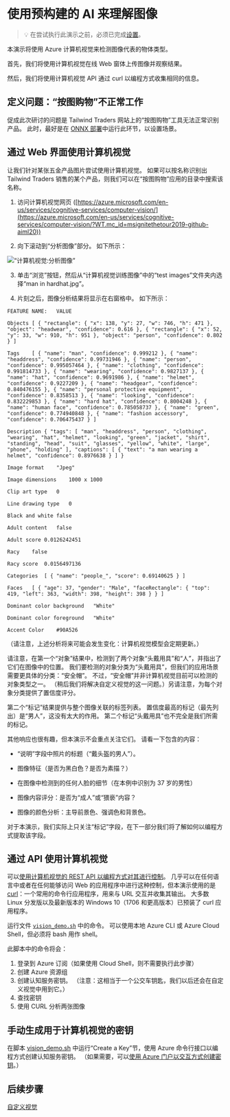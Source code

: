# <a name="using-pre-built-ai-to-understand-images"></a>使用预构建的 AI 来理解图像

> 💡 在尝试执行此演示之前，必须已完成[设置](https://github.com/microsoft/ignite-learning-paths-training-aiml/blob/master/aiml20/DEMO%20Setup.md)。

本演示将使用 Azure 计算机视觉来检测图像代表的物体类型。 

首先，我们将使用计算机视觉在线 Web 窗体上传图像并观察结果。

然后，我们将使用计算机视觉 API 通过 curl 以编程方式收集相同的信息。

## <a name="defining-the-problem-shop-by-photo-doesnt-work-right"></a>定义问题：“按图购物”不正常工作

促成此次研讨的问题是 Tailwind Traders 网站上的“按图购物”工具无法正常识别产品。 此时，最好是在 [ONNX 部署](DEMO%20ONNX%20deployment.md#defining-the-problem-shop-by-photo-doesnt-work-right)中运行此环节，以设置场景。

## <a name="using-computer-vision-via-the-web-interface"></a>通过 Web 界面使用计算机视觉

让我们针对某张五金产品图片尝试使用计算机视觉。 如果可以按名称识别出 Tailwind Traders 销售的某个产品，则我们可以在“按图购物”应用的目录中搜索该名称。

1. 访问计算机视觉网页 ([https://azure.microsoft.com/en-us/services/cognitive-services/computer-vision/](https://azure.microsoft.com/en-us/services/cognitive-services/computer-vision/?WT.mc_id=msignitethetour2019-github-aiml20))

2. 向下滚动到“分析图像”部分。 如下所示：

![“计算机视觉:分析图像”](img/Computer%20Vision%20Analyze%20an%20Image.png)

3. 单击“浏览”按钮，然后从“计算机视觉训练图像”中的“test images”文件夹内选择“man in hardhat.jpg”。

4. 片刻之后，图像分析结果将显示在右窗格中。 如下所示：

```
FEATURE NAME:   VALUE

Objects [ { "rectangle": { "x": 138, "y": 27, "w": 746, "h": 471 }, "object": "headwear", "confidence": 0.616 }, { "rectangle": { "x": 52, "y": 33, "w": 910, "h": 951 }, "object": "person", "confidence": 0.802 } ]

Tags    [ { "name": "man", "confidence": 0.999212 }, { "name": "headdress", "confidence": 0.99731946 }, { "name": "person", "confidence": 0.995057464 }, { "name": "clothing", "confidence": 0.991814733 }, { "name": "wearing", "confidence": 0.9827137 }, { "name": "hat", "confidence": 0.9691986 }, { "name": "helmet", "confidence": 0.9227209 }, { "name": "headgear", "confidence": 0.840476155 }, { "name": "personal protective equipment", "confidence": 0.8358513 }, { "name": "looking", "confidence": 0.832229853 }, { "name": "hard hat", "confidence": 0.8004248 }, { "name": "human face", "confidence": 0.785058737 }, { "name": "green", "confidence": 0.774940848 }, { "name": "fashion accessory", "confidence": 0.706475437 } ]

Description { "tags": [ "man", "headdress", "person", "clothing", "wearing", "hat", "helmet", "looking", "green", "jacket", "shirt", "standing", "head", "suit", "glasses", "yellow", "white", "large", "phone", "holding" ], "captions": [ { "text": "a man wearing a helmet", "confidence": 0.8976638 } ] }

Image format    "Jpeg"

Image dimensions    1000 x 1000

Clip art type   0

Line drawing type   0

Black and white false

Adult content   false

Adult score 0.0126242451

Racy    false

Racy score  0.0156497136

Categories  [ { "name": "people_", "score": 0.69140625 } ]

Faces   [ { "age": 37, "gender": "Male", "faceRectangle": { "top": 419, "left": 363, "width": 398, "height": 398 } } ]

Dominant color background   "White"

Dominant color foreground   "White"

Accent Color    #90A526
```

（请注意，上述分析将来可能会发生变化：计算机视觉模型会定期更新。）

请注意，在第一个“对象”结果中，检测到了两个对象“头戴用具”和“人”，并指出了它们在图像中的位置。 我们要检测的对象分类为“头戴用具”，但我们的应用场景需要更具体的分类：“安全帽”。 不过，“安全帽”并非计算机视觉目前可以检测的对象类型之一。 （稍后我们将解决自定义视觉的这一问题。）另请注意，为每个对象分类提供了置信度评分。

第二个“标记”结果提供与整个图像关联的标签列表。 置信度最高的标记（最先列出）是“男人”，这没有太大的作用。 第二个标记“头戴用具”也不完全是我们所需的标记。

其他响应也很有趣，但本演示不会重点关注它们。 请看一下包含的内容：

* “说明”字段中照片的标题（“戴头盔的男人”）。

* 图像特征（是否为黑白色？是否为素描？）

* 在图像中检测到的任何人脸的细节（在本例中识别为 37 岁的男性）

* 图像内容评分：是否为“成人”或“猥亵”内容？

* 图像的颜色分析：主导前景色、强调色和背景色。

对于本演示，我们实际上只关注“标记”字段，在下一部分我们将了解如何以编程方式提取该字段。

## <a name="using-computer-vision-via-the-api"></a>通过 API 使用计算机视觉

可以[使用计算机视觉的 REST API 以编程方式对其进行控制](https://docs.microsoft.com/en-us/azure/cognitive-services/computer-vision/vision-api-how-to-topics/howtocallvisionapi?WT.mc_id=msignitethetour2019-github-aiml20)。
几乎可以在任何语言中或者在任何能够访问 Web 的应用程序中进行这种控制，但本演示使用的是 [curl](https://curl.haxx.se/)：一个常用的命令行应用程序，用来与 URL 交互并收集其输出。 大多数 Linux 分发版以及最新版本的 Windows 10（1706 和更高版本）已预装了 curl 应用程序。 

运行文件 [`vision_demo.sh`](vision_demo.sh) 中的命令。 可以使用本地 Azure CLI 或 Azure Cloud Shell，但必须将 bash 用作 shell。

此脚本中的命令将会：

1. 登录到 Azure 订阅（如果使用 Cloud Shell，则不需要执行此步骤）
2. 创建 Azure 资源组
3. 创建认知服务密钥。 （注意：这相当于一个公交车钥匙，我们以后还会在自定义视觉中用到它。）
4. 查找密钥
5. 使用 CURL 分析两张图像

## <a name="manually-generating-keys-for-use-with-computer-vision"></a>手动生成用于计算机视觉的密钥

在脚本 [vision_demo.sh](vision_demo.sh) 中运行“Create a Key”节，使用 Azure 命令行接口以编程方式创建认知服务密钥。
（如果需要，可以[使用 Azure 门户以交互方式创建密钥](https://docs.microsoft.com/en-us/azure/cognitive-services/cognitive-services-apis-create-account?tabs=multiservice%2Clinux&WT.mc_id=msignitethetour2019-github-aiml20)。）

## <a name="next-step"></a>后续步骤

[自定义视觉](DEMO%20Custom%20Vision.md)